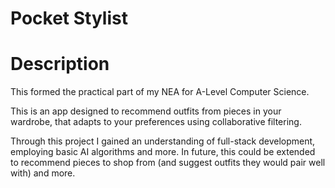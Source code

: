 # Pocket Stylist

# Description
This formed the practical part of my NEA for A-Level Computer Science. 

This is an app designed to recommend outfits from pieces in your wardrobe, that adapts to your preferences using collaborative filtering.


Through this project I gained an understanding of full-stack development, employing basic AI algorithms and more.
In future, this could be extended to recommend pieces to shop from (and suggest outfits they would pair well with) and more.

